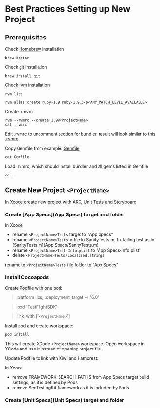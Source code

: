 Best Practices Setting up New Project
==================

Prerequisites
-------------

Check [Homebrew](http://mxcl.github.com/homebrew/) installation

    brew doctor

Check git installation

    brew install git

Check [rvm](https://rvm.io) installation

    rvm list

    rvm alias create ruby-1.9 ruby-1.9.3-p<ANY_PATCH_LEVEL_AVAILABLE>

Create .rmvrc

    rvm --rvmrc --create 1.9@<ProjectName>
    cat .rvmrc
    
Edit .rvmrc to uncomment section for bundler, result will look similar to this [.rvmrc](.rvmrc)

Copy Gemfile from example: [Gemfile](Gemfile)

    cat Gemfile

Load .rvmrc, which should install bundler and all gems listed in Gemfile

    cd .

Create New Project `<ProjectName>`
-------------

In Xcode create new project <ProjectName> with ARC, Unit Tests and Storyboard

### Create [App Specs](App Specs) target and folder

In Xcode 
*   rename `<ProjectName>Tests` target to "App Specs"
*   rename `<ProjectName>Tests.m` file to SanityTests.m, fix failing test as in [SanityTests.m](App Specs/SanityTests.m)
*   rename `<ProjectName>Test-Info.plist` to "App Specs-Info.plist"
*   delete `<ProjectName>Tests/Localized.strings`

rename to `<ProjectName>Tests` file folder to "App Specs"


### Install Cocoapods

Create Podfile with one pod:

>platform :ios, :deployment_target => '6.0'

>pod 'TestFlightSDK'

>link_with ['`<ProjectName>`']

Install pod and create workspace:

    pod install
    
This will create XCode `<ProjectName>` workspace. Open workspace in XCode and use it instead of opening project file.

Update Podfile to link with Kiwi and Hamcrest:



In Xcode
*   remove FRAMEWORK_SEARCH_PATHS from App Specs target build settings, as it is defined by Pods
*   remove SenTestingKit.framework as it is included by Pods

### Create [Unit Specs](Unit Specs) target and folder

